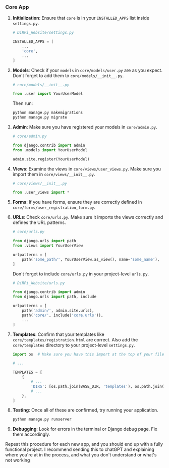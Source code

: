 ### Core App

1. **Initialization**: Ensure that `core` is in your `INSTALLED_APPS` list inside `settings.py`.

    ```python
    # DiRPi_Website/settings.py

    INSTALLED_APPS = [
        ...
        'core',
        ...
    ]
    ```

2. **Models**: Check if your `models` in `core/models/user.py` are as you expect. Don't forget to add them to `core/models/__init__.py`.

    ```python
    # core/models/__init__.py

    from .user import YourUserModel
    ```

    Then run:

    ```bash
    python manage.py makemigrations
    python manage.py migrate
    ```

3. **Admin**: Make sure you have registered your models in `core/admin.py`.

    ```python
    # core/admin.py

    from django.contrib import admin
    from .models import YourUserModel

    admin.site.register(YourUserModel)
    ```

4. **Views**: Examine the views in `core/views/user_views.py`. Make sure you import them in `core/views/__init__.py`.

    ```python
    # core/views/__init__.py

    from .user_views import *
    ```

5. **Forms**: If you have forms, ensure they are correctly defined in `core/forms/user_registration_form.py`.

6. **URLs**: Check `core/urls.py`. Make sure it imports the views correctly and defines the URL patterns.

    ```python
    # core/urls.py

    from django.urls import path
    from .views import YourUserView

    urlpatterns = [
        path('some_path/', YourUserView.as_view(), name='some_name'),
    ]
    ```

    Don't forget to include `core/urls.py` in your project-level `urls.py`.

    ```python
    # DiRPi_Website/urls.py

    from django.contrib import admin
    from django.urls import path, include

    urlpatterns = [
        path('admin/', admin.site.urls),
        path('core/', include('core.urls')),
        ...
    ]
    ```

7. **Templates**: Confirm that your templates like `core/templates/registration.html` are correct. Also add the `core/templates` directory to your project-level `settings.py`.
    ```python
    import os  # Make sure you have this import at the top of your file

    # ...

    TEMPLATES = [
        {
            # ...
            'DIRS': [os.path.join(BASE_DIR, 'templates'), os.path.join(BASE_DIR, 'core/templates')],  # Add your project's templates directory here
            # ...
        },
    ]
    ```


8. **Testing**: Once all of these are confirmed, try running your application.

    ```bash
    python manage.py runserver
    ```

9. **Debugging**: Look for errors in the terminal or Django debug page. Fix them accordingly.

Repeat this procedure for each new app, and you should end up with a fully functional project. I recommend sending this to chatGPT and explaining where you're at in the process, and what you don't understand or what's not working

